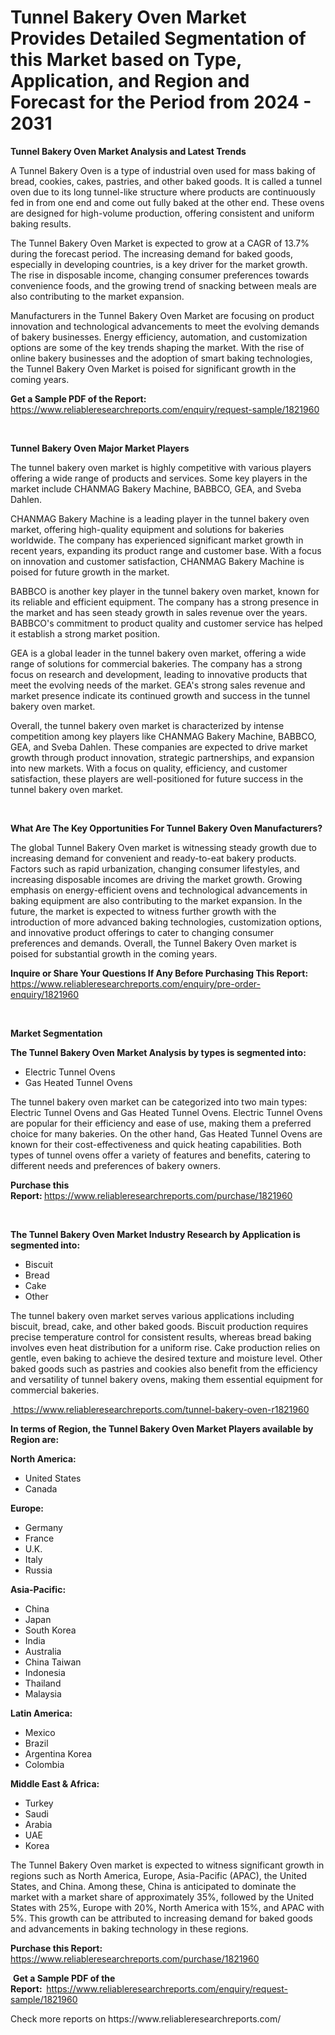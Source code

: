 <p><h1>Tunnel Bakery Oven Market Provides Detailed Segmentation of this Market based on Type, Application, and Region and Forecast for the Period from 2024 - 2031</h1></p><p><strong>Tunnel Bakery Oven Market Analysis and Latest Trends</strong></p>
<p><p>A Tunnel Bakery Oven is a type of industrial oven used for mass baking of bread, cookies, cakes, pastries, and other baked goods. It is called a tunnel oven due to its long tunnel-like structure where products are continuously fed in from one end and come out fully baked at the other end. These ovens are designed for high-volume production, offering consistent and uniform baking results.</p><p>The Tunnel Bakery Oven Market is expected to grow at a CAGR of 13.7% during the forecast period. The increasing demand for baked goods, especially in developing countries, is a key driver for the market growth. The rise in disposable income, changing consumer preferences towards convenience foods, and the growing trend of snacking between meals are also contributing to the market expansion.</p><p>Manufacturers in the Tunnel Bakery Oven Market are focusing on product innovation and technological advancements to meet the evolving demands of bakery businesses. Energy efficiency, automation, and customization options are some of the key trends shaping the market. With the rise of online bakery businesses and the adoption of smart baking technologies, the Tunnel Bakery Oven Market is poised for significant growth in the coming years.</p></p>
<p><strong>Get a Sample PDF of the Report:&nbsp;</strong> <a href="https://www.reliableresearchreports.com/enquiry/request-sample/1821960">https://www.reliableresearchreports.com/enquiry/request-sample/1821960</a></p>
<p>&nbsp;</p>
<p><strong>Tunnel Bakery Oven Major Market Players</strong></p>
<p><p>The tunnel bakery oven market is highly competitive with various players offering a wide range of products and services. Some key players in the market include CHANMAG Bakery Machine, BABBCO, GEA, and Sveba Dahlen.</p><p>CHANMAG Bakery Machine is a leading player in the tunnel bakery oven market, offering high-quality equipment and solutions for bakeries worldwide. The company has experienced significant market growth in recent years, expanding its product range and customer base. With a focus on innovation and customer satisfaction, CHANMAG Bakery Machine is poised for future growth in the market.</p><p>BABBCO is another key player in the tunnel bakery oven market, known for its reliable and efficient equipment. The company has a strong presence in the market and has seen steady growth in sales revenue over the years. BABBCO's commitment to product quality and customer service has helped it establish a strong market position.</p><p>GEA is a global leader in the tunnel bakery oven market, offering a wide range of solutions for commercial bakeries. The company has a strong focus on research and development, leading to innovative products that meet the evolving needs of the market. GEA's strong sales revenue and market presence indicate its continued growth and success in the tunnel bakery oven market.</p><p>Overall, the tunnel bakery oven market is characterized by intense competition among key players like CHANMAG Bakery Machine, BABBCO, GEA, and Sveba Dahlen. These companies are expected to drive market growth through product innovation, strategic partnerships, and expansion into new markets. With a focus on quality, efficiency, and customer satisfaction, these players are well-positioned for future success in the tunnel bakery oven market.</p></p>
<p>&nbsp;</p>
<p><strong>What Are The Key Opportunities For Tunnel Bakery Oven Manufacturers?</strong></p>
<p><p>The global Tunnel Bakery Oven market is witnessing steady growth due to increasing demand for convenient and ready-to-eat bakery products. Factors such as rapid urbanization, changing consumer lifestyles, and increasing disposable incomes are driving the market growth. Growing emphasis on energy-efficient ovens and technological advancements in baking equipment are also contributing to the market expansion. In the future, the market is expected to witness further growth with the introduction of more advanced baking technologies, customization options, and innovative product offerings to cater to changing consumer preferences and demands. Overall, the Tunnel Bakery Oven market is poised for substantial growth in the coming years.</p></p>
<p><strong>Inquire or Share Your Questions If Any Before Purchasing This Report:</strong> <a href="https://www.reliableresearchreports.com/enquiry/pre-order-enquiry/1821960">https://www.reliableresearchreports.com/enquiry/pre-order-enquiry/1821960</a></p>
<p>&nbsp;</p>
<p><strong>Market Segmentation</strong></p>
<p><strong>The Tunnel Bakery Oven Market Analysis by types is segmented into:</strong></p>
<p><ul><li>Electric Tunnel Ovens</li><li>Gas Heated Tunnel Ovens</li></ul></p>
<p><p>The tunnel bakery oven market can be categorized into two main types: Electric Tunnel Ovens and Gas Heated Tunnel Ovens. Electric Tunnel Ovens are popular for their efficiency and ease of use, making them a preferred choice for many bakeries. On the other hand, Gas Heated Tunnel Ovens are known for their cost-effectiveness and quick heating capabilities. Both types of tunnel ovens offer a variety of features and benefits, catering to different needs and preferences of bakery owners.</p></p>
<p><strong>Purchase this Report:&nbsp;</strong><a href="https://www.reliableresearchreports.com/purchase/1821960">https://www.reliableresearchreports.com/purchase/1821960</a></p>
<p>&nbsp;</p>
<p><strong>The Tunnel Bakery Oven Market Industry Research by Application is segmented into:</strong></p>
<p><ul><li>Biscuit</li><li>Bread</li><li>Cake</li><li>Other</li></ul></p>
<p><p>The tunnel bakery oven market serves various applications including biscuit, bread, cake, and other baked goods. Biscuit production requires precise temperature control for consistent results, whereas bread baking involves even heat distribution for a uniform rise. Cake production relies on gentle, even baking to achieve the desired texture and moisture level. Other baked goods such as pastries and cookies also benefit from the efficiency and versatility of tunnel bakery ovens, making them essential equipment for commercial bakeries.</p></p>
<p><a href="https://www.reliableresearchreports.com/tunnel-bakery-oven-r1821960">&nbsp;https://www.reliableresearchreports.com/tunnel-bakery-oven-r1821960</a></p>
<p><strong>In terms of Region, the Tunnel Bakery Oven Market Players available by Region are:</strong></p>
<p>
    <p> <strong> North America: </strong>
        <ul>
            <li>United States</li>
            <li>Canada</li>
        </ul>
        </p> 
    <p> <strong> Europe: </strong>
        <ul>
            <li>Germany</li>
            <li>France</li>
            <li>U.K.</li>
            <li>Italy</li>
            <li>Russia</li>
        </ul>
        </p> 
    <p> <strong> Asia-Pacific: </strong>
        <ul>
            <li>China</li>
            <li>Japan</li>
            <li>South Korea</li>
            <li>India</li>
            <li>Australia</li>
            <li>China Taiwan</li>
            <li>Indonesia</li>
            <li>Thailand</li>
            <li>Malaysia</li>
        </ul>
        </p> 
    <p> <strong> Latin America: </strong>
        <ul>
            <li>Mexico</li>
            <li>Brazil</li>
            <li>Argentina Korea</li>
            <li>Colombia</li>
        </ul>
        </p> 
    <p> <strong> Middle East & Africa: </strong>
        <ul>
            <li>Turkey</li>
            <li>Saudi</li>
            <li>Arabia</li>
            <li>UAE</li>
            <li>Korea</li>
        </ul>
    </p>
    </p>
<p><p>The Tunnel Bakery Oven market is expected to witness significant growth in regions such as North America, Europe, Asia-Pacific (APAC), the United States, and China. Among these, China is anticipated to dominate the market with a market share of approximately 35%, followed by the United States with 25%, Europe with 20%, North America with 15%, and APAC with 5%. This growth can be attributed to increasing demand for baked goods and advancements in baking technology in these regions.</p></p>
<p><strong>Purchase this Report: </strong><a href="https://www.reliableresearchreports.com/purchase/1821960">https://www.reliableresearchreports.com/purchase/1821960</a></p>
<p>&nbsp;<strong>Get a Sample PDF of the Report:&nbsp;&nbsp;</strong><a href="https://www.reliableresearchreports.com/enquiry/request-sample/1821960">https://www.reliableresearchreports.com/enquiry/request-sample/1821960</a></p>
<p><strong></strong></p>
<p>Check more reports on https://www.reliableresearchreports.com/</p>